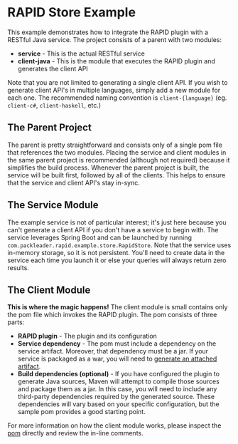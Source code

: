# RAPID Store Example
This example demonstrates how to integrate the RAPID plugin with a RESTful Java service.  The project consists of a parent with two modules:
- **service** - This is the actual RESTful service
- **client-java** - This is the module that executes the RAPID plugin and generates the client API

Note that you are not limited to generating a single client API.  If you wish to generate client API's in multiple languages, simply add a new module for each one.  The recommended naming convention is `client-{language}` (eg. `client-c#`, `client-haskell`, etc.)

## The Parent Project
The parent is pretty straightforward and consists only of a single pom file that references the two modules.  Placing the service and client modules in the same parent project is recommended (although not required) because it simplifies the build process.  Whenever the parent project is built, the service will be built first, followed by all of the clients.  This helps to ensure that the service and client API's stay in-sync.

## The Service Module
The example service is not of particular interest; it's just here because you can't generate a client API if you don't have a service to begin with.  The service leverages Spring Boot and can be launched by running `com.packleader.rapid.example.store.RapidStore`.  Note that the service uses in-memory storage, so it is not persistent.  You'll need to create data in the service each time you launch it or else your queries will always return zero results.

## The Client Module
**This is where the magic happens!**  The client module is small contains only the pom file which invokes the RAPID plugin.  The pom consists of three parts:
- **RAPID plugin** - The plugin and its configuration
- **Service dependency** - The pom must include a dependency on the service artifact.  Moreover, that dependency must be a jar.  If your service is packaged as a war, you will need to [generate an attached artifact](https://maven.apache.org/plugins/maven-war-plugin/faq.html#attached).
- **Build dependencies (optional)** - If you have configured the plugin to generate Java sources, Maven will attempt to compile those sources and package them as a jar.  In this case, you will need to include any third-party dependencies required by the generated source.  These dependencies will vary based on your specific configuration, but the sample pom provides a good starting point.

For more information on how the client module works, please inspect the [pom](client-java/pom.xml) directly and review the in-line comments.
